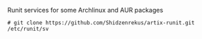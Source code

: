 Runit services for some Archlinux and AUR packages

```
# git clone https://github.com/Shidzenrekus/artix-runit.git /etc/runit/sv
```
